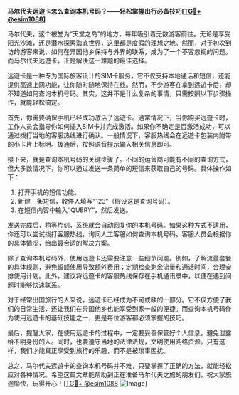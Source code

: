 **马尔代夫远遊卡怎么查询本机号码？——轻松掌握出行必备技巧[[TG💪+ @esim1088](https://t.me/s/esim1088)]**

马尔代夫，这个被誉为“天堂之岛”的地方，每年吸引着无数游客前往。无论是享受阳光沙滩，还是潜水探索海底世界，这里都是度假的理想之地。然而，对于初次到访的游客来说，如何在异国他乡保持与外界的联系，成为了一个不容忽视的问题。而马尔代夫远遊卡，正是解决这一难题的最佳选择。

远遊卡是一种专为国际旅客设计的SIM卡服务，它不仅支持本地通话和短信，还能提供高速上网功能，让你随时随地保持在线。然而，不少游客在拿到远遊卡后，却不知道如何查询本机号码。其实，这并不是什么复杂的事情，只需按照以下步骤操作，就能轻松搞定。

首先，你需要确保手机已经成功激活了远遊卡。通常情况下，当你购买远遊卡时，工作人员会指导你如何插入SIM卡并完成激活。如果你不确定是否激活成功，可以通过拨打当地的客服热线进行确认。一般情况下，客服热线会在远遊卡包装内附带的小卡片上标明。拨通后，按照语音提示输入相关信息即可。

接下来，就是查询本机号码的关键步骤了。不同的运营商可能有不同的查询方式，但大多数情况下，你可以通过发送一条简单的短信来获取自己的号码。具体操作如下：

1. 打开手机的短信功能。
2. 新建一条短信，收件人填写“123”（假设这是查询号码）。
3. 在短信内容中输入“QUERY”，然后发送。

发送完成后，稍等片刻，系统就会自动回复你的本机号码。如果这种方式不适用，你还可以尝试拨打客服热线，询问人工客服如何查询本机号码。客服人员会根据你的具体情况，给出最合适的解决方案。

除了查询本机号码外，使用远遊卡还需要注意一些细节问题。例如，了解流量套餐的具体规则，避免超额使用导致额外费用；定期检查剩余流量和通话时间，合理安排使用计划。此外，建议将远遊卡的客服热线保存在手机通讯录中，以便在遇到问题时能够快速联系。

对于经常出国旅行的人来说，远遊卡已经成为不可或缺的一部分。它不仅方便了我们的日常生活，还让我们在异国他乡也能享受到家一般的便捷。而查询本机号码作为使用远遊卡的基础技能之一，更是每位游客都必须掌握的技巧。

最后，提醒大家，在使用远遊卡的过程中，一定要妥善保管好个人信息，避免泄露给不明身份的人。同时，也要遵守当地的法律法规，文明使用网络资源。只有这样，我们才能真正享受到旅行的乐趣，而不是被琐事困扰。

总之，马尔代夫远遊卡的查询本机号码并不难，只要掌握了正确的方法，就能轻松应对各种情况。希望这篇文章能帮助到正在准备马尔代夫之旅的朋友们，祝大家旅途愉快，玩得开心！[[TG💪+ @esim1088](https://t.me/s/esim1088) ![Image](https://i.postimg.cc/4NQfJmqS/Snipaste-2025-05-13-00-14-12.png)]